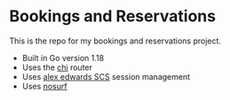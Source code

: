 # Bookings and Reservations


This is the repo for my bookings and reservations project.

- Built in Go version 1.18
- Uses the [chi](github.com/go-chi/chi/v5) router
- Uses [alex edwards SCS](github.com/alexedwards/scs/v2) session management
- Uses [nosurf](github.com/justinas/nosurf)